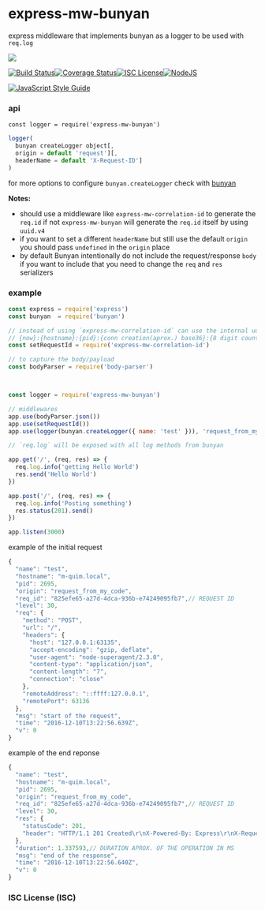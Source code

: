 # express-mw-bunyan

express middleware that implements bunyan as a logger to be used with `req.log`

<a href="https://nodei.co/npm/express-mw-bunyan/"><img src="https://nodei.co/npm/express-mw-bunyan.png?downloads=true"></a>


[![Build Status](https://travis-ci.org/joaquimserafim/express-mw-bunyan.svg?branch=master)](https://travis-ci.org/joaquimserafim/express-mw-bunyan)[![Coverage Status](https://coveralls.io/repos/github/joaquimserafim/express-mw-bunyant/badge.svg)](https://coveralls.io/github/joaquimserafim/express-mw-bunyan)[![ISC License](https://img.shields.io/badge/license-ISC-blue.svg?style=flat-square)](https://github.com/joaquimserafim/express-mw-bunyan/blob/master/LICENSE)[![NodeJS](https://img.shields.io/badge/node-6.1.x-brightgreen.svg?style=flat-square)](https://github.com/joaquimserafim/express-mw-bunyan/blob/master/package.json#L49)

[![JavaScript Style Guide](https://cdn.rawgit.com/feross/standard/master/badge.svg)](https://github.com/feross/standard)


### api
`const logger = require('express-mw-bunyan')`

```js
logger(
  bunyan createLogger object[,
  origin = default 'request'][,
  headerName = default 'X-Request-ID']
)
```

for more options to configure `bunyan.createLogger` check with [bunyan](https://github.com/trentm/node-bunyan#introduction)

**Notes:**
- should use a middleware like `express-mw-correlation-id` to generate the `req.id` if not `express-mw-bunyan` will generate the `req.id` itself by using `uuid.v4`
- if you want to set a different `headerName` but still use the default `origin` you should pass `undefined` in the `origin` place
- by default Bunyan intentionally do not include the request/response `body` if you want to include that you need to change the `req` and `res` serializers

### example

```js
const express = require('express')
const bunyan  = require('bunyan')

// instead of using `express-mw-correlation-id` can use the internal uuid
// {now}:{hostname}:{pid}:{conn creation(aprox.) base36}:{8 digit counter}
const setRequestId = require('express-mw-correlation-id')

// to capture the body/payload
const bodyParser = require('body-parser')



const logger = require('express-mw-bunyan')

// middlewares
app.use(bodyParser.json())
app.use(setRequestId())
app.use(logger(bunyan.createLogger({ name: 'test' })), 'request_from_my_code')

// `req.log` will be exposed with all log methods from bunyan

app.get('/', (req, res) => {
  req.log.info('getting Hello World')
  res.send('Hello World')
})

app.post('/', (req, res) => {
  req.log.info('Posting something')
  res.status(201).send()
})

app.listen(3000)
```

example of the initial request
```js
{
  "name": "test",
  "hostname": "m-quim.local",
  "pid": 2695,
  "origin": "request_from_my_code",
  "req_id": "825efe65-a27d-4dca-936b-e74249095fb7",// REQUEST ID
  "level": 30,
  "req": {
    "method": "POST",
    "url": "/",
    "headers": {
      "host": "127.0.0.1:63135",
      "accept-encoding": "gzip, deflate",
      "user-agent": "node-superagent/2.3.0",
      "content-type": "application/json",
      "content-length": "7",
      "connection": "close"
    },
    "remoteAddress": "::ffff:127.0.0.1",
    "remotePort": 63136
  },
  "msg": "start of the request",
  "time": "2016-12-10T13:22:56.639Z",
  "v": 0
}
```

example of the end reponse
```js
{
  "name": "test",
  "hostname": "m-quim.local",
  "pid": 2695,
  "origin": "request_from_my_code",
  "req_id": "825efe65-a27d-4dca-936b-e74249095fb7",// REQUEST ID
  "level": 30,
  "res": {
    "statusCode": 201,
    "header": "HTTP/1.1 201 Created\r\nX-Powered-By: Express\r\nX-Request-ID: 1481376176639:127.0.0.1:2695:iwj94lbz:10000002\r\nDate: Sat, 10 Dec 2016 13:22:56 GMT\r\nConnection: close\r\nContent-Length: 0\r\n\r\n"
  },
  "duration": 1.337593,// DURATION APROX. OF THE OPERATION IN MS
  "msg": "end of the response",
  "time": "2016-12-10T13:22:56.640Z",
  "v": 0
}
```



### ISC License (ISC)
